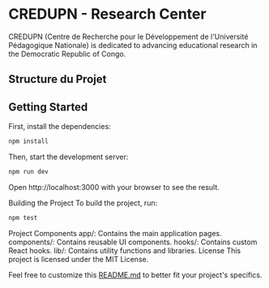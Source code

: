 # CREDUPN - Research Center

CREDUPN (Centre de Recherche pour le Développement de l'Université Pédagogique Nationale) is dedicated to advancing educational research in the Democratic Republic of Congo.

## Structure du Projet

## Getting Started

First, install the dependencies:

```sh
npm install
```
Then, start the development server:

```sh
npm run dev
```
Open http://localhost:3000 with your browser to see the result.

Building the Project
To build the project, run:
    
```sh
npm test
```

Project Components
app/: Contains the main application pages.
components/: Contains reusable UI components.
hooks/: Contains custom React hooks.
lib/: Contains utility functions and libraries.
License
This project is licensed under the MIT License.

Feel free to customize this [README.md](http://_vscodecontentref_/13) to better fit your project's specifics.